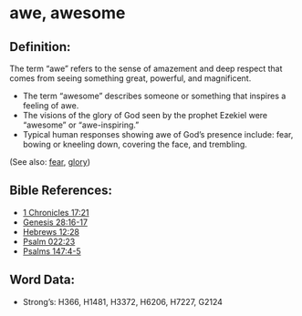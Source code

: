 # awe, awesome

## Definition:

The term “awe” refers to the sense of amazement and deep respect that comes from seeing something great, powerful, and magnificent.

* The term “awesome” describes someone or something that inspires a feeling of awe.
* The visions of the glory of God seen by the prophet Ezekiel were “awesome” or “awe-inspiring.”
* Typical human responses showing awe of God’s presence include: fear, bowing or kneeling down, covering the face, and trembling.

(See also: [fear](../kt/fear.md), [glory](../kt/glory.md))

## Bible References:

* [1 Chronicles 17:21](rc://en/tn/help/1ch/17/21)
* [Genesis 28:16-17](rc://en/tn/help/gen/28/16)
* [Hebrews 12:28](rc://en/tn/help/heb/12/28)
* [Psalm 022:23](rc://en/tn/help/psa/022/23)
* [Psalms 147:4-5](rc://en/tn/help/psa/147/004)

## Word Data:

* Strong’s: H366, H1481, H3372, H6206, H7227, G2124
